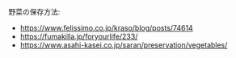 野菜の保存方法:

- https://www.felissimo.co.jp/kraso/blog/posts/74614
- https://fumakilla.jp/foryourlife/233/
- https://www.asahi-kasei.co.jp/saran/preservation/vegetables/

